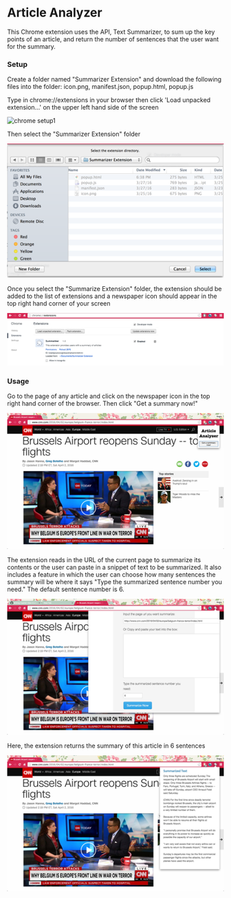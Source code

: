 # Article Analyzer
This Chrome extension uses the API, Text Summarizer, to sum up the key points of an article, and return the number of sentences that the user want for the summary. 

### Setup

Create a folder named "Summarizer Extension" and download the following files into the folder: icon.png, manifest.json, popup.html, popup.js

Type in chrome://extensions in your browser then click 'Load unpacked extension...' on the upper left hand side of the screen

![chrome setup1](http://dab1nmslvvntp.cloudfront.net/wp-content/uploads/2015/04/1428472919chromeextopt.png)

Then select the "Summarizer Extension" folder

![chrome setup2](https://github.com/angievo/screenshots/blob/master/chrome-setup2.png?raw=true)

Once you select the "Summarize Extension" folder, the extension should be added to the list of extensions and a newspaper icon should appear in the top right hand corner of your screen

![chrome-setup3](https://github.com/angievo/screenshots/blob/master/chrome-setup3.png?raw=true)

### Usage 

Go to the page of any article and click on the newspaper icon in the top right hand corner of the browser. Then click "Get a summary now!"

![chrome-setup5](https://github.com/angievo/screenshots/blob/master/chrome-setup5.png?raw=true)

The extension reads in the URL of the current page to summarize its contents or the user can paste in a snippet of text to be summarized. It also includes a feature in which the user can choose how many sentences the summary will be where it says "Type the summarized sentence number you need." The default sentence number is 6. 

![chrome-setup55](https://github.com/angievo/screenshots/blob/master/chrome-setup55.png?raw=true)

Here, the extension returns the summary of this article in 6 sentences

![chrome-setup6](https://github.com/angievo/screenshots/blob/master/chrome-setup6.png?raw=true)


